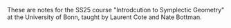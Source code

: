 These are notes for the SS25 course "Introdcution to Symplectic Geometry" at the University of Bonn, taught by Laurent Cote and Nate Bottman.
